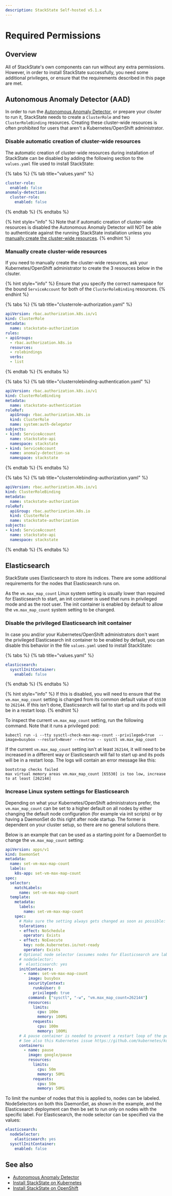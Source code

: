```yaml
---
description: StackState Self-hosted v5.1.x 
---
```


# Required Permissions

## Overview

All of StackState's own components can run without any extra permissions. However, in order to install StackState successfully, you need some additional privileges, or ensure that the requirements described in this page are met.

## Autonomous Anomaly Detector \(AAD\)

In order to run the [Autonomous Anomaly Detector](../../../stackpacks/add-ons/aad.md), or prepare your clsuter to run it, StackState needs to create a `ClusterRole` and two `ClusterRoleBinding` resources. Creating these cluster-wide resources is often prohibited for users that aren't a Kubernetes/OpenShift administrator.

### Disable automatic creation of cluster-wide resources

The automatic creation of cluster-wide resources during installation of StackState can be disabled by adding the following section to the `values.yaml` file used to install StackState:

{% tabs %}
{% tab title="values.yaml" %}
```yaml
cluster-role:
  enabled: false
anomaly-detection:
  cluster-role:
    enabled: false
```
{% endtab %}
{% endtabs %}

{% hint style="info" %}
Note that if automatic creation of cluster-wide resources is disabled the Autonomous Anomaly Detector will NOT be able to authenticate against the running StackState installation unless you [manually create the cluster-wide resources](required_permissions.md#manually-create-cluster-wide-resources).
{% endhint %}

### Manually create cluster-wide resources

If you need to manually create the cluster-wide resources, ask your Kubernetes/OpenShift administrator to create the 3 resources below in the clsuter.

{% hint style="info" %}
Ensure that you specify the correct namespace for the bound `ServiceAccount` for both of the `ClusterRoleBinding` resources.
{% endhint %}

{% tabs %}
{% tab title="clusterrole-authorization.yaml" %}
```yaml
apiVersion: rbac.authorization.k8s.io/v1
kind: ClusterRole
metadata:
  name: stackstate-authorization
rules:
- apiGroups:
  - rbac.authorization.k8s.io
  resources:
  - rolebindings
  verbs:
  - list
```
{% endtab %}
{% endtabs %}

{% tabs %}
{% tab title="clusterrolebinding-authentication.yaml" %}
```yaml
apiVersion: rbac.authorization.k8s.io/v1
kind: ClusterRoleBinding
metadata:
  name: stackstate-authentication
roleRef:
  apiGroup: rbac.authorization.k8s.io
  kind: ClusterRole
  name: system:auth-delegator
subjects:
- kind: ServiceAccount
  name: stackstate-api
  namespace: stackstate
- kind: ServiceAccount
  name: anomaly-detection-sa
  namespace: stackstate
```
{% endtab %}
{% endtabs %}

{% tabs %}
{% tab title="clusterrolebinding-authorization.yaml" %}
```yaml
apiVersion: rbac.authorization.k8s.io/v1
kind: ClusterRoleBinding
metadata:
  name: stackstate-authorization
roleRef:
  apiGroup: rbac.authorization.k8s.io
  kind: ClusterRole
  name: stackstate-authorization
subjects:
- kind: ServiceAccount
  name: stackstate-api
  namespace: stackstate
```
{% endtab %}
{% endtabs %}

## Elasticsearch

StackState uses Elasticsearch to store its indices. There are some additional requirements for the nodes that Elasticsearch runs on.

As the `vm.max_map_count` Linux system setting is usually lower than required for Elasticsearch to start, an init container is used that runs in privileged mode and as the root user. The init container is enabled by default to allow the `vm.max_map_count` system setting to be changed.

### Disable the privileged Elasticsearch init container

In case you and/or your Kubernetes/OpenShift administrators don't want the privileged Elasticsearch init container to be enabled by default, you can disable this behavior in the file `values.yaml` used to install StackState:

{% tabs %}
{% tab title="values.yaml" %}
```yaml
elasticsearch:
  sysctlInitContainer:
    enabled: false
```
{% endtab %}
{% endtabs %}

{% hint style="info" %}
If this is disabled, you will need to ensure that the `vm.max_map_count` setting is changed from its common default value of `65530` to `262144`. If this isn't done, Elasticsearch will fail to start up and its pods will be in a restart loop.
{% endhint %}

To inspect the current `vm.max_map_count` setting, run the following command. Note that it runs a privileged pod:

```text
kubectl run -i --tty sysctl-check-max-map-count --privileged=true  --image=busybox --restart=Never --rm=true -- sysctl vm.max_map_count
```

If the current `vm.max_map_count` setting isn't at least `262144`, it will need to be increased in a different way or Elasticsearch will fail to start up and its pods will be in a restart loop. The logs will contain an error message like this:

```text
bootstrap checks failed
max virtual memory areas vm.max_map_count [65530] is too low, increase to at least [262144]
```

### Increase Linux system settings for Elasticsearch

Depending on what your Kubernetes/OpenShift administrators prefer, the `vm.max_map_count` can be set to a higher default on all nodes by either changing the default node configuration \(for example via init scripts\) or by having a DaemonSet do this right after node startup. The former is dependent on your cluster setup, so there are no general solutions there.

Below is an example that can be used as a starting point for a DaemonSet to change the `vm.max_map_count` setting:

```yaml
apiVersion: apps/v1
kind: DaemonSet
metadata:
  name: set-vm-max-map-count
  labels:
    k8s-app: set-vm-max-map-count
spec:
  selector:
    matchLabels:
      name: set-vm-max-map-count
  template:
    metadata:
      labels:
        name: set-vm-max-map-count
    spec:
      # Make sure the setting always gets changed as soon as possible:
      tolerations:
      - effect: NoSchedule
        operator: Exists
      - effect: NoExecute
        key: node.kubernetes.io/not-ready
        operator: Exists
      # Optional node selector (assumes nodes for Elasticsearch are labeled `elasticsearch:yes`
      # nodeSelector:
      #  elasticsearch: yes
      initContainers:
        - name: set-vm-max-map-count
          image: busybox
          securityContext:
            runAsUser: 0
            privileged: true
          command: ["sysctl", "-w", "vm.max_map_count=262144"]
          resources:
            limits:
              cpu: 100m
              memory: 100Mi
            requests:
              cpu: 100m
              memory: 100Mi
      # A pause container is needed to prevent a restart loop of the pods in the daemonset
      # See also this Kubernetes issue https://github.com/kubernetes/kubernetes/issues/36601
      containers:
        - name: pause
          image: google/pause
          resources:
            limits:
              cpu: 50m
              memory: 50Mi
            requests:
              cpu: 50m
              memory: 50Mi
```

To limit the number of nodes that this is applied to, nodes can be labeled. NodeSelectors on both this DaemonSet, as shown in the example, and the Elasticsearch deployment can then be set to run only on nodes with the specific label. For Elasticsearch, the node selector can be specified via the values:

```yaml
elasticsearch:
  nodeSelector:
    elasticsearch: yes
  sysctlInitContainer:
    enabled: false
```

## See also

* [Autonomous Anomaly Detector](../../../stackpacks/add-ons/aad.md)
* [Install StackState on Kubernetes](kubernetes_install.md)
* [Install StackState on OpenShift](openshift_install.md)


